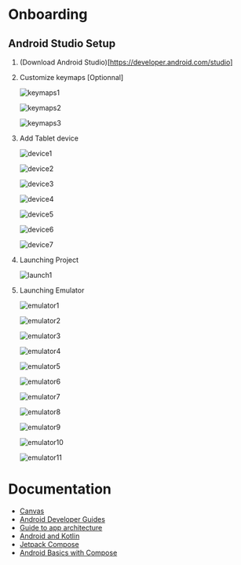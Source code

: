 # Onboarding

## Android Studio Setup

1. (Download Android Studio)[https://developer.android.com/studio]

2. Customize keymaps [Optionnal]

    ![keymaps1](..\mobile\docs\keymaps1.png)

    ![keymaps2](..\mobile\docs\keymaps2.png)

    ![keymaps3](..\mobile\docs\keymaps3.png)

3. Add Tablet device

    ![device1](..\mobile\docs\device1.png)

    ![device2](..\mobile\docs\device2.png)

    ![device3](..\mobile\docs\device3.png)

    ![device4](..\mobile\docs\device4.png)

    ![device5](..\mobile\docs\device5.png)

    ![device6](..\mobile\docs\device6.png)

    ![device7](..\mobile\docs\device7.png)

4. Launching Project

    ![launch1](..\mobile\docs\launch1.png)

5. Launching Emulator

    ![emulator1](..\mobile\docs\emulator1.png)

    ![emulator2](..\mobile\docs\emulator2.png)

    ![emulator3](..\mobile\docs\emulator3.png)

    ![emulator4](..\mobile\docs\emulator4.png)

    ![emulator5](..\mobile\docs\emulator5.png)

    ![emulator6](..\mobile\docs\emulator6.png)

    ![emulator7](..\mobile\docs\emulator7.png)

    ![emulator8](..\mobile\docs\emulator8.png)

    ![emulator9](..\mobile\docs\emulator9.png)

    ![emulator10](..\mobile\docs\emulator10.png)

    ![emulator11](..\mobile\docs\emulator11.png)

# Documentation

-   [Canvas](https://developer.android.com/reference/android/graphics/Canvas)
-   [Android Developer Guides](https://developer.android.com/guide/)
-   [Guide to app architecture](https://developer.android.com/topic/architecture)
-   [Android and Kotlin](https://developer.android.com/kotlin)
-   [Jetpack Compose](https://developer.android.com/jetpack/compose)
-   [Android Basics with Compose](https://developer.android.com/courses/android-basics-compose/course)
